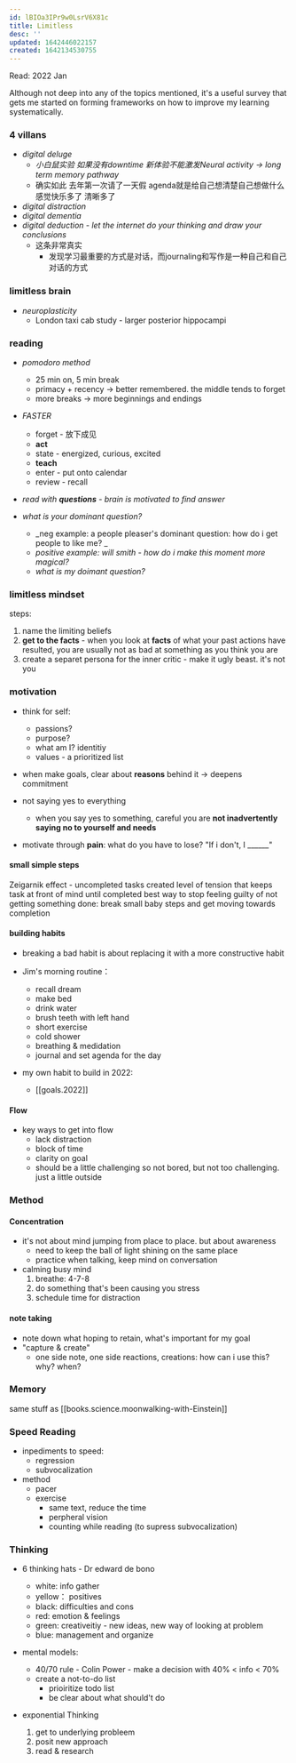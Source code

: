 ```yaml
---
id: lBIOa3IPr9w0LsrV6X81c
title: Limitless
desc: ''
updated: 1642446022157
created: 1642134530755
---
```

Read: 2022 Jan

Although not deep into any of the topics mentioned, it's a useful survey that gets me started on forming frameworks on how to improve my learning systematically.  


### 4 villans  
- _digital deluge_
    - _小白鼠实验 如果没有downtime 新体验不能激发Neural activity -> long term memory pathway_ 
    - 确实如此 去年第一次请了一天假 agenda就是给自己想清楚自己想做什么 感觉快乐多了 清晰多了
- _digital distraction_
- _digital dementia_
- _digital deduction - let the internet do your thinking and draw your conclusions_
  - 这条非常真实
    - 发现学习最重要的方式是对话，而journaling和写作是一种自己和自己对话的方式

### limitless brain
- _neuroplasticity_
    - London taxi cab study - larger posterior hippocampi 

### reading 
- _pomodoro method_ 
    - 25 min on, 5 min break
    - primacy + recency -> better remembered. the middle tends to forget 
    - more breaks -> more beginnings and endings 

- _FASTER_
    - forget - 放下成见
    - **act**
    - state - energized, curious, excited 
    - **teach** 
    - enter - put onto calendar
    - review - recall 

- _read with **questions** - brain is motivated to find answer_ 
- _what is your dominant question?_
    - _neg example: a people pleaser's dominant question: how do i get people to like me? _
    - _positive example: will smith - how do i make this moment more magical?_ 
    - _what is my doimant question?_
        
### limitless mindset 
steps:
1. name the limiting beliefs 
2. **get to the facts** - when you look at **facts** of what your past actions have resulted, you are usually not as bad at something as you think you are 
3. create a separet persona for the inner critic - make it ugly beast. it's not you

### motivation
- think for self:
  - passions? 
  - purpose? 
  - what am I? identitiy
  - values - a prioritized list 

- when make goals, clear about **reasons** behind it -> deepens commitment

- not saying yes to everything 
  - when you say yes to something, careful you are **not inadvertently saying no to yourself and needs**

- motivate through **pain**: what do you have to lose? 
  "If i don't, I ______" 

#### small simple steps 

Zeigarnik effect - uncompleted tasks created level of tension that keeps task at front of mind until completed 
best way to stop feeling guilty of not getting something done: break small baby steps and get moving towards completion 

#### building habits

- breaking a bad habit is about replacing it with a more constructive habit
- Jim's morning routine：  
   - recall dream
   - make bed
   - drink water
   - brush teeth with left hand 
   - short exercise
   - cold shower 
   - breathing & medidation
   - journal and set agenda for the day 

- my own habit to build in 2022: 
  - [[goals.2022]]

#### Flow 
- key ways to get into flow
  - lack distraction 
  - block of time
  - clarity on goal 
  - should be a little challenging so not bored, but not too challenging. just a little outside 

### Method

#### Concentration
- it's not about mind jumping from place to place. but about awareness
  - need to keep the ball of light shining on the same place 
  - practice when talking, keep mind on conversation
- calming busy mind
  1. breathe: 4-7-8
  2. do something that's been causing you stress
  3. schedule time for distraction 

#### note taking
- note down what hoping to retain, what's important for my goal
- "capture & create"  
  - one side note, one side reactions, creations: how can i use this? why? when? 

### Memory

same stuff as [[books.science.moonwalking-with-Einstein]]

### Speed Reading

- inpediments to speed:
  - regression 
  - subvocalization
- method
  - pacer 
  - exercise
    - same text, reduce the time 
    - perpheral vision 
    - counting while reading (to supress subvocalization)

### Thinking

- 6 thinking hats - Dr edward de bono
  - white: info gather
  - yellow： positives
  - black: difficulties and cons 
  - red: emotion & feelings
  - green: creativeitiy - new ideas, new way of looking at problem 
  - blue: management and organize 

- mental models:
  - 40/70 rule - Colin Power - make a decision with 40% < info < 70%    
  - create a not-to-do list
    - prioiritize todo list
    - be clear about what should't do 
- exponential Thinking
  1. get to underlying probleem
  2. posit new approach
  3. read & research 
